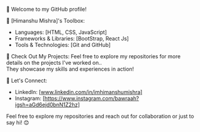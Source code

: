 👋 Welcome to my GitHub profile! 

🔧 [Himanshu Mishra]'s Toolbox:
- Languages: [HTML, CSS, JavaScript]
- Frameworks & Libraries: [BootStrap, React Js]
- Tools & Technologies: [Git and GitHub]

🚀 Check Out My Projects:
Feel free to explore my repositories for more <br>
details on the projects I've worked on.. <br>
They showcase my skills and experiences in action!

💼 Let's Connect:
- LinkedIn: [www.linkedin.com/in/imhimanshumishra]
- Instagram: [https://www.instagram.com/bawraah?igsh=aGd6ejd0bnN1Z2hz]

Feel free to explore my repositories and reach out for collaboration or just to say hi! 😊

<!---
hiimaanshhu/hiimaanshhu is a ✨ special ✨ repository because its `README.md` (this file) appears on your GitHub profile.
You can click the Preview link to take a look at your changes.
--->

